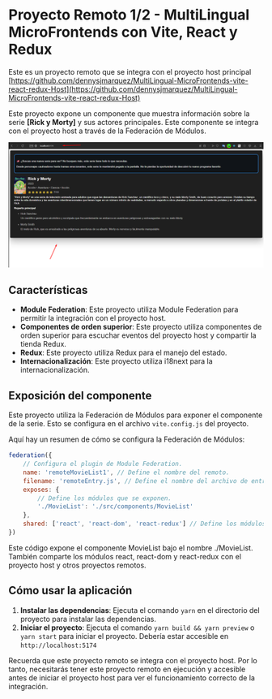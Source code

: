 # Proyecto Remoto 1/2 - MultiLingual MicroFrontends con Vite, React y Redux

Este es un proyecto remoto que se integra con el proyecto host principal [https://github.com/dennysjmarquez/MultiLingual-MicroFrontends-vite-react-redux-Host](https://github.com/dennysjmarquez/MultiLingual-MicroFrontends-vite-react-redux-Host)

Este proyecto expone un componente que muestra información sobre la serie **[Rick y Morty]** y sus actores principales.
Este componente se integra con el proyecto host a través de la Federación de Módulos.

![img.png](img.png)

## **Características**

- **Module Federation**: Este proyecto utiliza Module Federation para permitir la integración con el proyecto host.
- **Componentes de orden superior**: Este proyecto utiliza componentes de orden superior para escuchar eventos del proyecto host y compartir la tienda Redux.
- **Redux**: Este proyecto utiliza Redux para el manejo del estado.
- **Internacionalización**: Este proyecto utiliza i18next para la internacionalización.

## **Exposición del componente**

Este proyecto utiliza la Federación de Módulos para exponer el componente de la serie. Esto se configura en el archivo `vite.config.js` del proyecto.

Aquí hay un resumen de cómo se configura la Federación de Módulos:

```javascript
federation({
	// Configura el plugin de Module Federation.
	name: 'remoteMovieList1', // Define el nombre del remoto.
	filename: 'remoteEntry.js', // Define el nombre del archivo de entrada remoto.
	exposes: {
		// Define los módulos que se exponen.
		'./MovieList': './src/components/MovieList'
	},
	shared: ['react', 'react-dom', 'react-redux'] // Define los módulos compartidos.
})
```

Este código expone el componente MovieList bajo el nombre ./MovieList. También comparte los módulos react, react-dom y react-redux con el proyecto host y otros proyectos remotos.

## **Cómo usar la aplicación**

1. **Instalar las dependencias**: Ejecuta el comando `yarn` en el directorio del proyecto para instalar las dependencias.
2. **Iniciar el proyecto**: Ejecuta el comando `yarn build && yarn preview` o `yarn start` para iniciar el proyecto. Debería estar accesible en `http://localhost:5174`

Recuerda que este proyecto remoto se integra con el proyecto host. Por lo tanto, necesitarás tener este proyecto remoto en ejecución y accesible antes de iniciar el proyecto host para ver el funcionamiento correcto de la integración.

